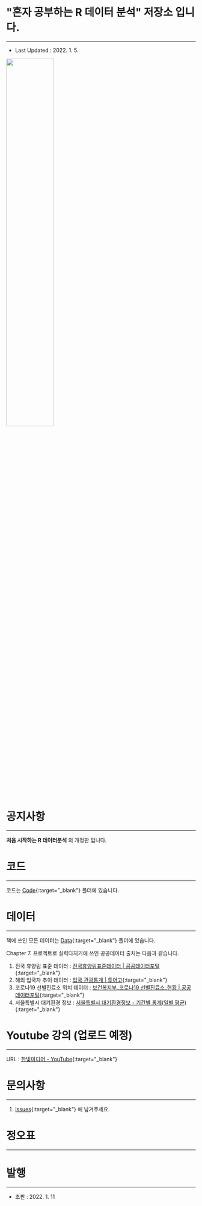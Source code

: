 # "혼자 공부하는 R 데이터 분석" 저장소 입니다.

---

- Last Updated : 2022. 1. 5.

<img src="https://github.com/newstars/hongongR/raw/main/M_501_5.png" width="50%"></img>

# 공지사항

---

**처음 시작하는 R 데이터분석** 의 개정판 입니다.



# 코드

---

코드는 [Code](https://github.com/newstars/hongongR/tree/main/Code){:target="_blank"} 폴더에 있습니다.



# 데이터

---

책에 쓰인 모든 데이터는 [Data](https://github.com/newstars/hongongR/tree/main/Data){:target="_blank"} 폴더에 있습니다.

Chapter 7. 프로젝트로 실력다지기에 쓰인 공공데이터 출처는 다음과 같습니다.

1. 전국 휴양림 표준 데이터 : [전국휴양림표준데이터 | 공공데이터포털](https://www.data.go.kr/data/15013111/standard.do){:target="_blank"}
2. 해외 입국자 추이 데이터 : [입국 관광통계 | 투어고](https://know.tour.go.kr/stat/tourStatSearchDis19Re.do){:target="_blank"}
3. 코로나19 선별진료소 위치 데이터 : [보건복지부_코로나19 선별진료소_현황 | 공공데이터포털](https://www.data.go.kr/data/15043131/fileData.do){:target="_blank"}
4. 서울특별시 대기환경 정보 : [서울특별시 대기환경정보 - 기간별 통계(일별 평균)](https://cleanair.seoul.go.kr/statistics/dayAverage){:target="_blank"}

# 

# Youtube 강의 (업로드 예정)

---

URL : [한빛미디어 - YouTube](https://www.youtube.com/c/HanbitCoKr){:target="_blank"}



# 문의사항

---

1. [Issues](https://github.com/newstars/hongongR/issues){:target="_blank"} 에 남겨주세요.

# 

# 정오표

---





# 발행

---

- 초판 : 2022. 1. 11
